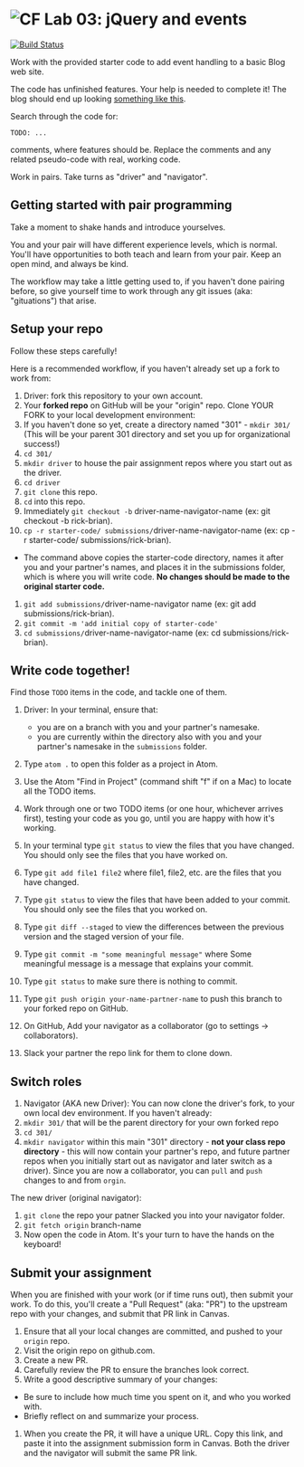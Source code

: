 ![CF](https://i.imgur.com/7v5ASc8.png)  Lab 03: jQuery and events
=======
[![Build Status](https://travis-ci.org/codefellows-seattle-301d4/03-jQuery-and-events.svg?branch=master)](https://travis-ci.org/codefellows-seattle-301d4/03-jQuery-and-events)

Work with the provided starter code to add event handling to a basic Blog web site.

The code has unfinished features. Your help is needed to complete it! The blog should end up looking [something like this](http://hijk.it/image/1C3V1S1r3H1n/Screen%20Shot%202015-11-23%20at%2012.21.45%20PM.png).

Search through the code for:

 `TODO: ...`

comments, where features should be. Replace the comments and any related pseudo-code with real, working code.

Work in pairs. Take turns as "driver" and "navigator".

## Getting started with pair programming

Take a moment to shake hands and introduce yourselves.

You and your pair will have different experience levels, which is normal. You'll have opportunities to both teach and learn from your pair. Keep an open mind, and always be kind.

The workflow may take a little getting used to, if you haven't done pairing before, so give yourself time to work through any git issues (aka: "gituations") that arise.

## Setup your repo

Follow these steps carefully!

Here is a recommended workflow, if you haven't already set up a fork to work from:

1. Driver: fork this repository to your own account.
1. Your **forked repo** on GitHub will be your "origin" repo. Clone YOUR FORK to your local development environment:
1. If you haven't done so yet, create a directory named "301" - `mkdir 301/` (This will be your parent 301 directory and set you up for organizational success!)
1. `cd 301/`
1. `mkdir driver` to house the pair assignment repos where you start out as the driver.
1. `cd driver`
1. `git clone` this repo.
1. `cd` into this repo.
1. Immediately `git checkout -b` driver-name-navigator-name (ex: git checkout -b rick-brian).
1. `cp -r starter-code/ submissions/`driver-name-navigator-name (ex: cp -r starter-code/ submissions/rick-brian).
 - The command above copies the starter-code directory, names it after you and your partner's names, and places it in the submissions folder, which is where you will write code. **No changes should be made to the original starter code.**
1. `git add submissions/`driver-name-navigator name (ex: git add submissions/rick-brian).
1. `git commit -m 'add initial copy of starter-code'`
1. `cd submissions/`driver-name-navigator-name (ex: cd submissions/rick-brian).

## Write code together!

Find those `TODO` items in the code, and tackle one of them.

1. Driver: In your terminal, ensure that:
   - you are on a branch with you and your partner's namesake.
   - you are currently within the directory also with you and your partner's namesake in the `submissions` folder.

1. Type `atom .` to open this folder as a project in Atom.
1. Use the Atom "Find in Project" (command shift "f" if on a Mac) to locate all the TODO items.
1. Work through one or two TODO items (or one hour, whichever arrives first), testing your code as you go, until you are happy with how it's working.
1. In your terminal type `git status` to view the files that you have changed. You should only see the files that you have worked on.
1. Type `git add file1 file2` where file1, file2, etc. are the files that you have changed.
1. Type `git status` to view the files that have been added to your commit. You should only see the files that you worked on.
1. Type `git diff --staged` to view the differences between the previous version and the staged version of your file.
1. Type `git commit -m "some meaningful message"` where Some meaningful message is a message that explains your commit.
1. Type `git status` to make sure there is nothing to commit.
1. Type `git push origin your-name-partner-name` to push this branch to your forked repo on GitHub.
2. On GitHub, Add your navigator as a collaborator (go to settings -> collaborators).
3. Slack your partner the repo link for them to clone down.

## Switch roles

1. Navigator (AKA new Driver): You can now clone the driver's fork, to your own local dev environment. If you haven't already:
2. `mkdir 301/` that will be the parent directory for your own forked repo
3. `cd 301/`
4. `mkdir navigator` within this main "301" directory - **not your class repo directory** - this will now contain your partner's repo, and future partner repos when you initially start out as navigator and later switch as a driver). Since you are now a collaborator, you can `pull` and `push` changes to and from `orgin`.

The new driver (original navigator):  
1. `git clone` the repo your patner Slacked you into your navigator folder.  
2. `git fetch origin` branch-name  
2. Now open the code in Atom. It's your turn to have the hands on the keyboard!  

## Submit your assignment

When you are finished with your work (or if time runs out), then submit your work. To do this, you'll create a "Pull Request" (aka: "PR") to the upstream repo with your changes, and submit that PR link in Canvas.

1. Ensure that all your local changes are committed, and pushed to your `origin` repo.
2. Visit the origin repo on github.com.
1. Create a new PR.
1. Carefully review the PR to ensure the branches look correct.
1. Write a good descriptive summary of your changes:
  - Be sure to include how much time you spent on it, and who you worked with.
  - Briefly reflect on and summarize your process.
1. When you create the PR, it will have a unique URL. Copy this link, and paste it into the assignment submission form in Canvas. Both the driver and the navigator will submit the same PR link.
